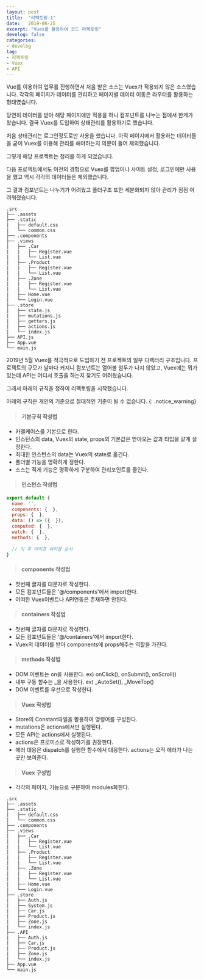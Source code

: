 ```yaml
---
layout: post
title:  "리펙토링-1"
date:   2019-06-25
excerpt: "Vuex를 활용하여 코드 리펙토링"
develog: false
categories:
- develog
tag:
- 리펙토링
- Vuex
- API
---
```


Vue를 이용하여 업무를 진행하면서 처음 받은 소스는 Vuex가 적용되지 않은 소스였습니다. 각각의 페이지가 데이터를 관리하고 페이지별 데이터 이동은 라우터를 활용하는 형태였습니다.

당연히 데이터를 받아 해당 페이지에만 적용을 하니 컴포넌트를 나누는 점에서 한계가 왔습니다. 결국 Vuex를 도입하여 상태관리를 활용하기로 했습니다.

처음 상태관리는 로그인정도로만 사용을 했습니다. 아직 페이지에서 활용하는 데이터들을 굳이 Vuex를 이용해 관리를 해야하는지 의문이 들어 제외했습니다.

그렇게 해당 프로젝트는 정리를 하게 되었습니다.

다음 프로젝트에서도 이전의 경험으로 Vuex를 팝업이나 사이트 설정, 로그인에만 사용을 했고 역시 각각의 데이터들은 제외했습니다.

그 결과 컴포넌트는 나누기가 어려웠고 폴더구조 또한 세분화되지 않아 관리가 점점 어려워졌습니다.

```
.src
├── .assets
├── .static
|   ├── default.css
|   └── common.css
├── .components
├── .views
|   ├── .Car
|   |   ├── Register.vue
|   |   └── List.vue
|   ├── .Product
|   |   ├── Register.vue
|   |   └── List.vue
|   ├── .Zone
|   |   ├── Register.vue
|   |   └── List.vue
|   ├── Home.vue
|   └── Login.vue
├── .store
|   ├── state.js
|   ├── mutations.js
|   ├── getters.js
|   ├── actions.js
|   └── index.js
├── API.js
├── App.vue
└── main.js
```

2019년 5월 Vuex를 적극적으로 도입하기 전 프로젝트의 일부 디렉터리 구조입니다. 프로젝트의 규모가 날마다 커지니 컴포넌트는 열어볼 엄두가 나지 않았고, Vuex에는 뭐가 있는데 API는 어디서 호출을 하는지 찾기도 어려웠습니다.

그래서 아래의 규칙을 정하여 리펙토링을 시작했습니다.

아래의 규칙은 개인의 기준으로 절대적인 기준이 될 수 없습니다. 
{: .notice_warning}

> #### 기본규칙 작성법
* 카멜케이스를 기본으로 한다.
* 인스턴스의 data, Vuex의 state, props의 기본값은 받아오는 값과 타입을 같게 설정한다.
* 최대한 인스턴스의 data는 Vuex의 state로 옮긴다.
* 폴더별 기능을 명확하게 정한다.
* 소스는 적게 기능은 명확하게 구분하여 관리포인트를 줄인다.

> #### 인스턴스 작성법
```javascript
export default {
  name: '',
  components: {  },
  props: {  },
  data: () => ({  }),
  computed: {  },
  watch: {  },
  methods: {  },
  
  // 이 후 라이프 싸이클 순서
}
```

> #### components 작성법
* 첫번째 글자를 대문자로 작성한다.
* 모든 컴포넌트들은 '@/components'에서 import한다.
* 어떠한 Vuex이벤트나 API연동은 존재하면 안된다.

> #### containers 작성법
* 첫번째 글자를 대문자로 작성한다.
* 모든 컴포넌트들은 '@/containers'에서 import한다.
* Vuex의 데이터를 받아 components에 props해주는 역할을 가진다.

> #### methods 작성법
* DOM 이벤트는 on을 사용한다. ex) onClick(), onSubmit(), onScroll()
* 내부 구동 함수는 _을 사용한다. ex) _AutoSet(), _MoveTop()
* DOM 이벤트를 우선으로 작성한다.

> #### Vuex 작성법
* Store의 Constant파일을 활용하여 명령어를 구성한다. 
* mutations은 actions에서만 실행된다.
* 모든 API는 actions에서 실행된다.
* actions은 프로미스로 작성하기를 권장한다.
* 에러 대응은 dispatch를 실행한 함수에서 대응한다. actions는 오직 에러가 나는 곳만 보여준다.

> #### Vuex 구성법
* 각각의 페이지, 기능으로 구분하여 modules화한다.

```
.src
├── .assets
├── .static
|   ├── default.css
|   └── common.css
├── .components
├── .views
|   ├── .Car
|   |   ├── Register.vue
|   |   └── List.vue
|   ├── .Product
|   |   ├── Register.vue
|   |   └── List.vue
|   ├── .Zone
|   |   ├── Register.vue
|   |   └── List.vue
|   ├── Home.vue
|   └── Login.vue
├── .store
|   ├── Auth.js
|   ├── System.js
|   ├── Car.js
|   ├── Product.js
|   ├── Zone.js
|   └── index.js
├── .API
|   ├── Auth.js
|   ├── Car.js
|   ├── Product.js
|   ├── Zone.js
|   └── index.js
├── App.vue
└── main.js
```
